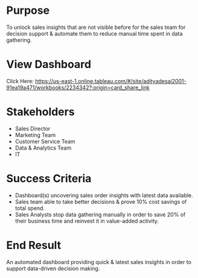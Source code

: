 # Purpose

To unlock sales insights that are not visible before for the sales team for decision support & automate them to reduce manual time spent in data gathering.

# View Dashboard
Click Here: https://us-east-1.online.tableau.com/#/site/adityadesai2001-91ea19a471/workbooks/2234342?:origin=card_share_link


# Stakeholders

- Sales Director
- Marketing Team
- Customer Service Team
- Data & Analytics Team
- IT

# Success Criteria

- Dashboard(s) uncovering sales order insights with latest data available.
- Sales team able to take better decisions & prove 10% cost savings of total spend.
- Sales Analysts stop data gathering manually in order to save 20% of their business time and reinvest it in value-added activity.

# End Result

An automated dashboard providing quick & latest sales insights in order to support data-driven decision making.

